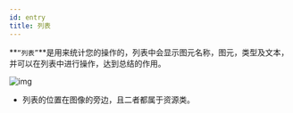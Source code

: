 ```yaml
---
id: entry
title: 列表
---
```

**`“列表”`**是用来统计您的操作的，列表中会显示图元名称，图元，类型及文本，并可以在列表中进行操作，达到总结的作用。

![img](../static/img/liebiao.png)

- 列表的位置在图像的旁边，且二者都属于资源类。


